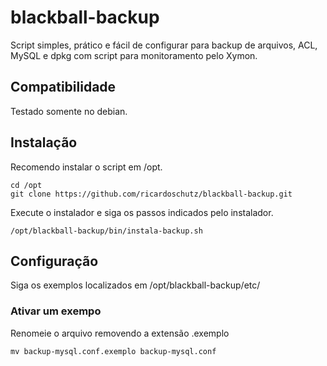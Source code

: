 # blackball-backup
Script simples, prático e fácil de configurar para backup de arquivos, ACL, MySQL e dpkg com script para monitoramento pelo Xymon.

## Compatibilidade
Testado somente no debian.

## Instalação
Recomendo instalar o script em /opt.
```
cd /opt
git clone https://github.com/ricardoschutz/blackball-backup.git
```
Execute o instalador e siga os passos indicados pelo instalador.
```
/opt/blackball-backup/bin/instala-backup.sh
```
## Configuração
Siga os exemplos localizados em /opt/blackball-backup/etc/

### Ativar um exempo
Renomeie o arquivo removendo a extensão .exemplo
```
mv backup-mysql.conf.exemplo backup-mysql.conf
```
